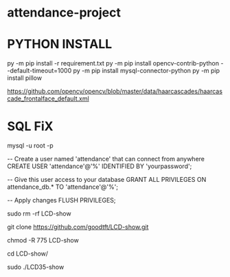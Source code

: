 # attendance-project

# PYTHON INSTALL
py -m pip install -r requirement.txt
py -m pip install opencv-contrib-python --default-timeout=1000
py -m pip install mysql-connector-python
py -m pip install pillow



https://github.com/opencv/opencv/blob/master/data/haarcascades/haarcascade_frontalface_default.xml


# SQL FiX

mysql -u root -p

-- Create a user named 'attendance' that can connect from anywhere
CREATE USER 'attendance'@'%' IDENTIFIED BY 'yourpassword';

-- Give this user access to your database
GRANT ALL PRIVILEGES ON attendance_db.* TO 'attendance'@'%';

-- Apply changes
FLUSH PRIVILEGES;




sudo rm -rf LCD-show

git clone https://github.com/goodtft/LCD-show.git

chmod -R 775 LCD-show

cd LCD-show/

sudo ./LCD35-show